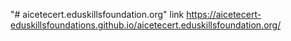 "# aicetecert.eduskillsfoundation.org" 
link https://aicetecert-eduskillsfoundations.github.io/aicetecert.eduskillsfoundation.org/
